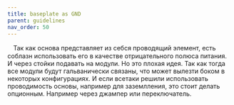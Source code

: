 ```yaml
---
title: baseplate as GND
parent: guidelines
nav_order: 50
---
```


ㅤТак как основа представляет из себся проводящий элемент, есть соблазн использовать его в качестве отрицательного полюса питания. И через стойки подавать на модули. Но это плохая идея. Так как тогда все модули будут гальванически связаны, что может вылезти боком в некоторых конфигурациях. И если всетаки решили использовать проводимость основы, например для заземлления, это стоит делать опционным. Например через джампер или переключатель.

